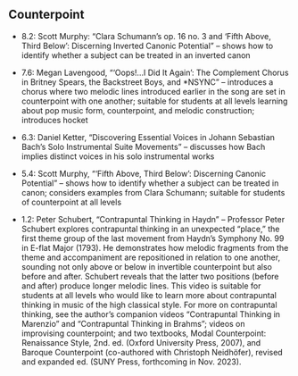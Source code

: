 ## Counterpoint

- 8.2: Scott Murphy: “Clara Schumann’s op. 16 no. 3 and ‘Fifth Above, Third Below’: Discerning Inverted Canonic Potential” – shows how to identify whether a subject can be treated in an inverted canon

- 7.6: Megan Lavengood, “‘Oops!…I Did It Again’: The Complement Chorus in Britney Spears, the Backstreet Boys, and *NSYNC” – introduces a chorus where two melodic lines introduced earlier in the song are set in counterpoint with one another; suitable for students at all levels learning about pop music form, counterpoint, and melodic construction; introduces hocket

- 6.3: Daniel Ketter, “Discovering Essential Voices in Johann Sebastian Bach’s Solo Instrumental Suite Movements” – discusses how Bach implies distinct voices in his solo instrumental works

- 5.4: Scott Murphy, “‘Fifth Above, Third Below’: Discerning Canonic Potential” – shows how to identify whether a subject can be treated in canon; considers examples from Clara Schumann; suitable for students of counterpoint at all levels

- 1.2: Peter Schubert, “Contrapuntal Thinking in Haydn” – Professor Peter Schubert explores contrapuntal thinking in an unexpected “place,” the first theme group of the last movement from Haydn’s Symphony No. 99 in E-flat Major (1793). He demonstrates how melodic fragments from the theme and accompaniment are repositioned in relation to one another, sounding not only above or below in invertible counterpoint but also before and after. Schubert reveals that the latter two positions (before and after) produce longer melodic lines. This video is suitable for students at all levels who would like to learn more about contrapuntal thinking in music of the high classical style. For more on contrapuntal thinking, see the author’s companion videos “Contrapuntal Thinking in Marenzio” and “Contrapuntal Thinking in Brahms”; videos on improvising counterpoint; and two textbooks, Modal Counterpoint: Renaissance Style, 2nd. ed. (Oxford University Press, 2007), and Baroque Counterpoint (co-authored with Christoph Neidhöfer), revised and expanded ed. (SUNY Press, forthcoming in Nov. 2023).
